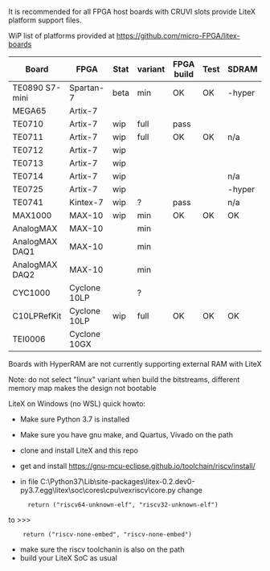 It is recommended for all FPGA host boards with CRUVI slots provide LiteX platform support files.

WiP list of platforms provided at https://github.com/micro-FPGA/litex-boards

| Board         | FPGA       |Stat|variant|FPGA build|Test|SDRAM|
|---------------|------------|----|-----|-|-|--|
|TE0890 S7-mini |Spartan-7   |beta|min  |OK|OK|-hyper|
|MEGA65         |Artix-7     |    |     | | | |
|TE0710         |Artix-7     |wip |full |pass| | |
|TE0711         |Artix-7     |wip |full |OK|OK|n/a|
|TE0712         |Artix-7     |wip |     | | | |
|TE0713         |Artix-7     |wip |     | | | |
|TE0714         |Artix-7     |wip |     | | |n/a|
|TE0725         |Artix-7     |wip |     | | |-hyper|
|TE0741         |Kintex-7    |wip |?    |pass||n/a|
|MAX1000        |MAX-10      |wip |min  |OK|OK|OK|
|AnalogMAX      |MAX-10      |    |min  ||||
|AnalogMAX DAQ1 |MAX-10      |    |min  ||||
|AnalogMAX DAQ2 |MAX-10      |    |min  ||||
|CYC1000        |Cyclone 10LP|    |?    ||||
|C10LPRefKit    |Cyclone 10LP|wip |full |OK|OK|OK|
|TEI0006        |Cyclone 10GX|    |     ||||

Boards with HyperRAM are not currently supporting external RAM with LiteX

Note: do not select "linux" variant when build the bitstreams, different memory map makes the design not bootable

LiteX on Windows (no WSL) quick howto:
* Make sure Python 3.7 is installed
* Make sure you have gnu make, and Quartus, Vivado on the path
* clone and install LiteX and this repo
* get and install https://gnu-mcu-eclipse.github.io/toolchain/riscv/install/
* in file C:\Python37\Lib\site-packages\litex-0.2.dev0-py3.7.egg\litex\soc\cores\cpu\vexriscv\core.py change

        return ("riscv64-unknown-elf", "riscv32-unknown-elf")
to >>>       

        return ("riscv-none-embed", "riscv-none-embed")
        
* make sure the riscv toolchanin is also on the path
* build your LiteX SoC as usual

